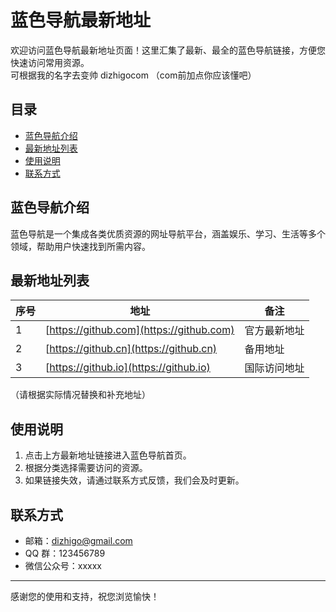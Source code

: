 # 蓝色导航最新地址

欢迎访问蓝色导航最新地址页面！这里汇集了最新、最全的蓝色导航链接，方便您快速访问常用资源。
<br>可根据我的名字去变帅 dizhigocom （com前加点你应该懂吧）
## 目录

- [蓝色导航介绍](#蓝色导航介绍)
- [最新地址列表](#最新地址列表)
- [使用说明](#使用说明)
- [联系方式](#联系方式)

## 蓝色导航介绍

蓝色导航是一个集成各类优质资源的网址导航平台，涵盖娱乐、学习、生活等多个领域，帮助用户快速找到所需内容。

## 最新地址列表

| 序号 | 地址                         | 备注           |
|------|------------------------------|----------------|
| 1    | [https://github.com](https://github.com) | 官方最新地址     |
| 2    | [https://github.cn](https://github.cn)     | 备用地址       |
| 3    | [https://github.io](https://github.io) | 国际访问地址   |

（请根据实际情况替换和补充地址）

## 使用说明

1. 点击上方最新地址链接进入蓝色导航首页。
2. 根据分类选择需要访问的资源。
3. 如果链接失效，请通过联系方式反馈，我们会及时更新。

## 联系方式

- 邮箱：dizhigo@gmail.com
- QQ 群：123456789
- 微信公众号：xxxxx

---

感谢您的使用和支持，祝您浏览愉快！

